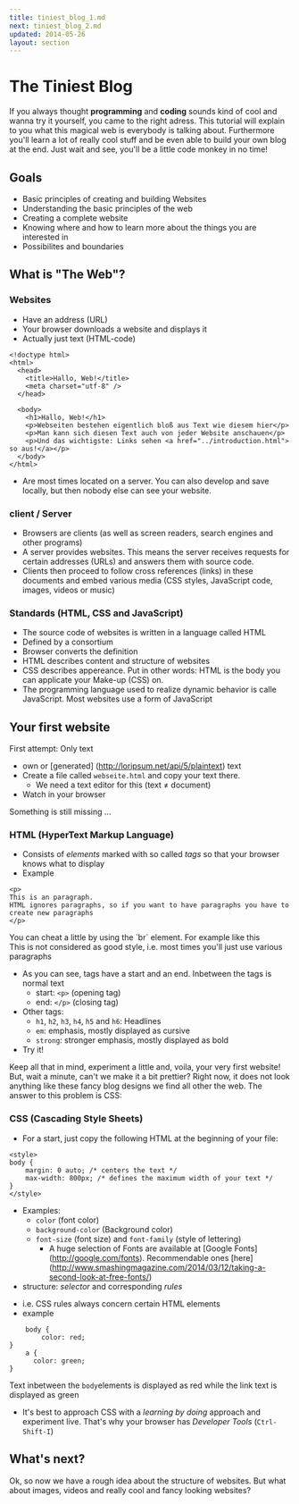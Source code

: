 ```yaml
---
title: tiniest_blog_1.md
next: tiniest_blog_2.md
updated: 2014-05-26
layout: section
---
```

# The Tiniest Blog

If you always thought __programming__ and __coding__ sounds kind of cool and wanna try it yourself, you came to the right adress.
This tutorial will explain to you what this magical web is everybody is talking about. Furthermore you'll learn a lot of really cool stuff and be even able to build your own blog at the end. Just wait and see, you'll be a little code monkey in no time!

## Goals
* Basic principles of creating and building Websites
* Understanding the basic principles of the web
* Creating a complete website
* Knowing where and how to learn more about the things you are interested in
* Possibilites and boundaries 

## What is "The Web"?

### Websites

* Have an address (URL)
* Your browser downloads a website and displays it
* Actually just text (HTML-code)

```
<!doctype html>
<html>
  <head>
    <title>Hallo, Web!</title>
    <meta charset="utf-8" />
  </head>
  
  <body>
    <h1>Hallo, Web!</h1>
    <p>Webseiten bestehen eigentlich bloß aus Text wie diesem hier</p>
    <p>Man kann sich diesen Text auch von jeder Website anschauen</p>
    <p>Und das wichtigste: Links sehen <a href="../introduction.html"> so aus!</a></p>
  </body>
</html>
```
* Are most times located on a server. You can also develop and save locally, but then nobody else can see your website.

### client / Server

* Browsers are clients (as well as screen readers, search engines and other programs)
* A server provides websites. This means the server receives requests for certain addresses (URLs) and answers them with source code.
* Clients then proceed to follow cross references (links) in these documents and embed various media (CSS styles, JavaScript code, images, videos or music)

### Standards (HTML, CSS and JavaScript)

* The source code of websites is written in a language called HTML
* Defined by a consortium
* Browser converts the definition
* HTML describes content and structure of websites
* CSS describes appereance. Put in other words: HTML is the body you can applicate your Make-up (CSS) on.
* The programming language used to realize dynamic behavior is calle JavaScript. Most websites use a form of JavaScript


## Your first website

First attempt: Only text

* own or [generated] (http://loripsum.net/api/5/plaintext) text
* Create a file called `webseite.html` and copy your text there.
  - We need a text editor for this (text ≠ document)
* Watch in your browser 

Something is still missing ...

### HTML (HyperText Markup Language)

* Consists of *elements* marked with so called *tags* so that your browser knows what to display
* Example
```
<p>
This is an paragraph.
HTML ignores paragraphs, so if you want to have paragraphs you have to create new paragraphs
</p>

```
<p>
You can cheat a little by using the `br` element. For example like this
<br />
This is not considered as good style, i.e. most times you'll just use various paragraphs
</p>

* As you can see, tags have a start and an end. Inbetween the tags is normal text
  - start: `<p>` (opening tag)
  - end: `</p>` (closing tag)
* Other tags:
  - `h1`, `h2`, `h3`, `h4`, `h5` and `h6`: Headlines
  - `em`: emphasis, mostly displayed as cursive
  - `strong`: stronger emphasis, mostly displayed as bold
* Try it!

Keep all that in mind, experiment a little and, voila, your very first website! But, wait a minute, can't we make it a bit prettier? Right now, it does not look anything like these fancy blog designs we find all other the web. The answer to this problem is CSS:

### CSS (Cascading Style Sheets)

* For a start, just copy the following HTML at the beginning of your file:
```
<style>
body {
    margin: 0 auto; /* centers the text */
    max-width: 800px; /* defines the maximum width of your text */
}
</style>
```

* Examples:
  - `color` (font color)
  - `background-color` (Background color)
  - `font-size` (font size) and `font-family` (style of lettering)
    + A huge selection of Fonts are available at [Google Fonts] (http://google.com/fonts). Recommendable ones [here] (http://www.smashingmagazine.com/2014/03/12/taking-a-second-look-at-free-fonts/)
* structure: *selector* and corresponding *rules*
 - i.e. CSS rules always concern certain HTML elements
 - example

```
    body {
        color: red;
}
    a {
      color: green;
}
```

Text inbetween the `body`elements is displayed as red while the link text is displayed as green
* It's best to approach CSS with a *learning by doing* approach and experiment live. That's why your browser has _Developer Tools_  (`Ctrl-Shift-I`)

## What's next?

Ok, so now we have a rough idea about the structure of websites. But what about images, videos and really cool and fancy looking websites?




